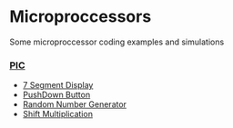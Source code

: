 # Microproccessors
 Some microproccessor coding examples and simulations

### [PIC](https://github.com/cotur/Microproccessors/tree/master/Pic)

 - [7 Segment Display](https://github.com/cotur/Microproccessors/tree/master/Pic/7SegmentDisplay)
 - [PushDown Button](https://github.com/cotur/Microproccessors/tree/master/Pic/PushDownButton)
 - [Random Number Generator](https://github.com/cotur/Microproccessors/tree/master/Pic/RandomNumber)
 - [Shift Multiplication](https://github.com/cotur/Microproccessors/tree/master/Pic/ShiftMultiplication)
